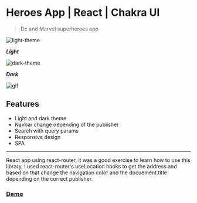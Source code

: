 # Heroes App | React | Chakra UI

> Dc and Marvel superheroes app

![light-theme](https://res.cloudinary.com/turbopila/image/upload/v1628345430/localhost_3000__t4wt3s.png)

**_Light_**

![dark-theme](https://res.cloudinary.com/turbopila/image/upload/v1628345443/localhost_3000__1_fivswx.png)

**_Dark_**

![gif](https://res.cloudinary.com/turbopila/image/upload/v1628346300/screen-capture_rdp1xy.gif)

## Features

- Light and dark theme
- Navbar change depending of the publisher
- Search with query params
- Responsive design
- SPA

---

React app using react-router, it was a good exercise to learn how to use this library, I used react-router's useLocation hooks to get the address and based on that change the navigation color and the docuement.title depending on the correct publisher.

### [Demo](https://heroesapp-r4w.netlify.app/)
